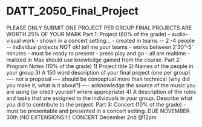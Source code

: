 # DATT_2050_Final_Project
PLEASE ONLY SUBMIT ONE PROJECT PER GROUP FINAL PROJECTS ARE WORTH 25% OF YOUR MARK  Part 1: Project (80% of the grade) - audio-visual work - shown in a concert setting... - created in teams -- 2 -4 people -- individual projects NOT ok! tell me your teams - works between 2’30”-5’ minutes - must be ready to present - press play and go - all are realtime - realized in Max should use knowledge gained from the course.  Part 2: Program Notes (10% of the grade) 1) Project title 2) Names of the people in your group 3) A 150 word description of your final project (one per group) —- not a proposal  —- should be conceptual more than technical (why did you make it, what is it about?)  —- acknowledge the source of the music you are using (or credit yourself where appropriate) 4) A description of the roles and tasks that are assigned to the individuals in your group. Describe what you did to contribute to the project.  Part 3: Concert (10% of the grade) - must be presentable and presented in a concert setting.  DUE NOVEMBER 30th (NO EXTENSIONS!!!) CONCERT December 2nd @12pm
